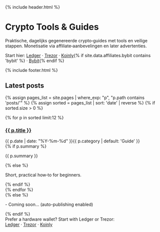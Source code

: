 {% include header.html %}

# Crypto Tools & Guides

Praktische, dagelijks gegenereerde crypto‑guides met tools en veilige stappen. Monetisatie via affiliate‑aanbevelingen en later advertenties.

<div class="cta">
  Start hier: <a data-aff="ledger" href="{{ site.data.affiliates.ledger }}">Ledger</a> · <a data-aff="trezor" href="{{ site.data.affiliates.trezor }}">Trezor</a> · <a data-aff="koinly" href="{{ site.data.affiliates.koinly }}">Koinly</a>{% if site.data.affiliates.bybit contains 'bybit' %} · <a data-aff="bybit" href="{{ site.data.affiliates.bybit }}">Bybit</a>{% endif %}
</div>

{% include footer.html %}

## Latest posts

{% assign pages_list = site.pages | where_exp: "p", "p.path contains 'posts/'" %}
{% assign sorted = pages_list | sort: 'date' | reverse %}
{% if sorted.size > 0 %}
<div class="grid">
{% for p in sorted limit:12 %}
  <div class="card">
    <h3><a href="{{ site.baseurl }}{{ p.url }}">{{ p.title }}</a></h3>
    <div class="meta">{{ p.date | date: "%Y-%m-%d" }}<span class="badge">{{ p.category | default: 'Guide' }}</span></div>
    {% if p.summary %}
    <p>{{ p.summary }}</p>
    {% else %}
    <p class="meta">Short, practical how‑to for beginners.</p>
    {% endif %}
  </div>
{% endfor %}
</div>
{% else %}
<p>- Coming soon... (auto-publishing enabled)</p>
{% endif %}

<div class="cta">
  Prefer a hardware wallet? Start with Ledger or Trezor:
  <br />
  <a href="{{ site.data.affiliates.ledger }}">Ledger</a> · <a href="{{ site.data.affiliates.trezor }}">Trezor</a> · <a href="{{ site.data.affiliates.koinly }}">Koinly</a>
</div>
